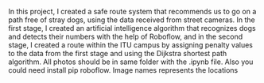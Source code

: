 In this project, I created a safe route system that recommends us to go on a path free of stray dogs, using the data received from street cameras. In the first stage, I created an artificial intelligence algorithm that recognizes dogs and detects their numbers with the help of Roboflow, and in the second stage, I created a route within the ITU campus by assigning penalty values to the data from the first stage and using the Dijkstra shortest path algorithm.
All photos should be in same folder with the .ipynb file. Also you could need install pip roboflow. Image names represents the locations
